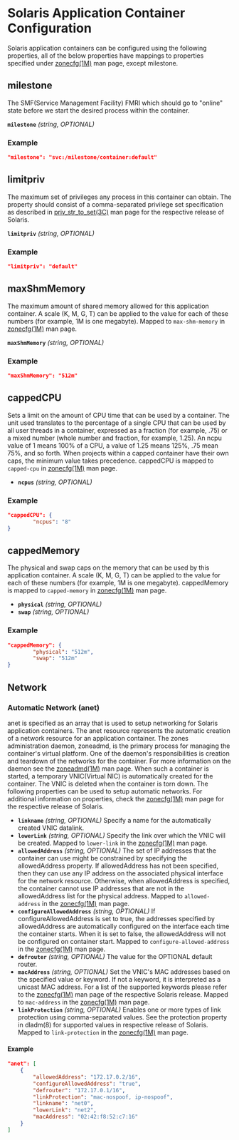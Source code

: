 # <a name="solarisApplicationContainerConfiguration" />Solaris Application Container Configuration

Solaris application containers can be configured using the following properties, all of the below properties have mappings to properties specified under [zonecfg(1M)][zonecfg.1m] man page, except milestone.

## <a name="configSolarisMilestone" />milestone
The SMF(Service Management Facility) FMRI which should go to "online" state before we start the desired process within the container.

**`milestone`** *(string, OPTIONAL)*

### Example
```json
"milestone": "svc:/milestone/container:default"
```

## <a name="configSolarisLimitpriv" />limitpriv
The maximum set of privileges any process in this container can obtain.
The property should consist of a comma-separated privilege set specification as described in [priv_str_to_set(3C)][priv-str-to-set.3c] man page for the respective release of Solaris.

**`limitpriv`** *(string, OPTIONAL)*

### Example
```json
"limitpriv": "default"
```

## <a name="configSolarisMaxShmMemory" />maxShmMemory
The maximum amount of shared memory allowed for this application container.
A scale (K, M, G, T) can be applied to the value for each of these numbers (for example, 1M is one megabyte).
Mapped to `max-shm-memory` in [zonecfg(1M)][zonecfg.1m] man page.

**`maxShmMemory`** *(string, OPTIONAL)*

### Example
```json
"maxShmMemory": "512m"
```

## <a name="configSolarisCappedCpu" />cappedCPU
Sets a limit on the amount of CPU time that can be used by a container.
The unit used translates to the percentage of a single CPU that can be used by all user threads in a container, expressed as a fraction (for example, .75) or a mixed number (whole number and fraction, for example, 1.25).
An ncpu value of 1 means 100% of a CPU, a value of 1.25 means 125%, .75 mean 75%, and so forth.
When projects within a capped container have their own caps, the minimum value takes precedence.
cappedCPU is mapped to `capped-cpu` in [zonecfg(1M)][zonecfg.1m] man page.

* **`ncpus`** *(string, OPTIONAL)*

### Example
```json
"cappedCPU": {
        "ncpus": "8"
}
```

## <a name="configSolarisCappedMemory" />cappedMemory
The physical and swap caps on the memory that can be used by this application container.
A scale (K, M, G, T) can be applied to the value for each of these numbers (for example, 1M is one megabyte).
cappedMemory is mapped to `capped-memory` in [zonecfg(1M)][zonecfg.1m] man page.

* **`physical`** *(string, OPTIONAL)*
* **`swap`** *(string, OPTIONAL)*

### Example
```json
"cappedMemory": {
        "physical": "512m",
        "swap": "512m"
}
```

## <a name="configSolarisNetwork" />Network

### <a name="configSolarisAutomaticNetwork" />Automatic Network (anet)
anet is specified as an array that is used to setup networking for Solaris application containers.
The anet resource represents the automatic creation of a network resource for an application container.
The zones administration daemon, zoneadmd, is the primary process for managing the container's virtual platform.
One of the daemon's responsibilities is creation and teardown of the networks for the container.
For more information on the daemon see the [zoneadmd(1M)][zoneadmd.1m] man page.
When such a container is started, a temporary VNIC(Virtual NIC) is automatically created for the container.
The VNIC is deleted when the container is torn down.
The following properties can be used to setup automatic networks.
For additional information on properties, check the [zonecfg(1M)][zonecfg.1m] man page for the respective release of Solaris.

* **`linkname`** *(string, OPTIONAL)* Specify a name for the automatically created VNIC datalink.
* **`lowerLink`** *(string, OPTIONAL)* Specify the link over which the VNIC will be created.
Mapped to `lower-link` in the [zonecfg(1M)][zonecfg.1m] man page.
* **`allowedAddress`** *(string, OPTIONAL)* The set of IP addresses that the container can use might be constrained by specifying the allowedAddress property.
If allowedAddress has not been specified, then they can use any IP address on the associated physical interface for the network resource.
Otherwise, when allowedAddress is specified, the container cannot use IP addresses that are not in the allowedAddress list for the physical address.
Mapped to `allowed-address` in the [zonecfg(1M)][zonecfg.1m] man page.
* **`configureAllowedAddress`** *(string, OPTIONAL)* If configureAllowedAddress is set to true, the addresses specified by allowedAddress are automatically configured on the interface each time the container starts.
When it is set to false, the allowedAddress will not be configured on container start.
Mapped to `configure-allowed-address` in the [zonecfg(1M)][zonecfg.1m] man page.
* **`defrouter`** *(string, OPTIONAL)* The value for the OPTIONAL default router.
* **`macAddress`** *(string, OPTIONAL)* Set the VNIC's MAC addresses based on the specified value or keyword.
If not a keyword, it is interpreted as a unicast MAC address.
For a list of the supported keywords please refer to the [zonecfg(1M)][zonecfg.1m] man page of the respective Solaris release.
Mapped to `mac-address` in the [zonecfg(1M)][zonecfg.1m] man page.
* **`linkProtection`** *(string, OPTIONAL)* Enables one or more types of link protection using comma-separated values.
See the protection property in dladm(8) for supported values in respective release of Solaris.
Mapped to `link-protection` in the [zonecfg(1M)][zonecfg.1m] man page.

#### Example
```json
"anet": [
    {
        "allowedAddress": "172.17.0.2/16",
        "configureAllowedAddress": "true",
        "defrouter": "172.17.0.1/16",
        "linkProtection": "mac-nospoof, ip-nospoof",
        "linkname": "net0",
        "lowerLink": "net2",
        "macAddress": "02:42:f8:52:c7:16"
    }
]
```


[priv-str-to-set.3c]: http://docs.oracle.com/cd/E53394_01/html/E54766/priv-str-to-set-3c.html
[zoneadmd.1m]: http://docs.oracle.com/cd/E53394_01/html/E54764/zoneadmd-1m.html
[zonecfg.1m]: https://docs.oracle.com/cd/E36784_01/html/E36871/zonecfg-1m.html
